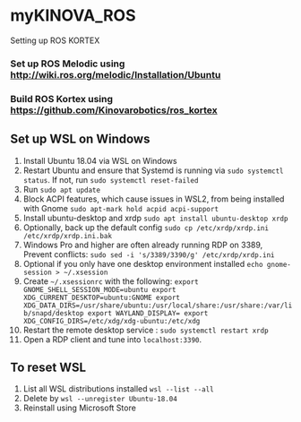 # myKINOVA_ROS
Setting up ROS KORTEX

### Set up ROS Melodic using http://wiki.ros.org/melodic/Installation/Ubuntu

### Build ROS Kortex using https://github.com/Kinovarobotics/ros_kortex

## Set up WSL on Windows
1. Install Ubuntu 18.04 via WSL on Windows
2. Restart Ubuntu and ensure that Systemd is running via ``sudo systemctl status``. If not, run ``sudo systemctl reset-failed``
3. Run ``sudo apt update``
4. Block ACPI features, which cause issues in WSL2, from being installed with Gnome
``sudo apt-mark hold acpid acpi-support``
5. Install ubuntu-desktop and xrdp
``sudo apt install ubuntu-desktop xrdp``
6. Optionally, back up the default config
``sudo cp /etc/xrdp/xrdp.ini /etc/xrdp/xrdp.ini.bak``
7. Windows Pro and higher are often already running RDP on 3389, Prevent conflicts:
``sudo sed -i 's/3389/3390/g' /etc/xrdp/xrdp.ini``
8. Optional if you only have one desktop environment installed
``echo gnome-session > ~/.xsession``
9. Create ``~/.xsessionrc`` with the following:
``export GNOME_SHELL_SESSION_MODE=ubuntu
export XDG_CURRENT_DESKTOP=ubuntu:GNOME
export XDG_DATA_DIRS=/usr/share/ubuntu:/usr/local/share:/usr/share:/var/lib/snapd/desktop
export WAYLAND_DISPLAY=
export XDG_CONFIG_DIRS=/etc/xdg/xdg-ubuntu:/etc/xdg``
10. Restart the remote desktop service : ``sudo systemctl restart xrdp``
11. Open a RDP client and tune into ``localhost:3390``.

## To reset WSL
1. List all WSL distributions installed ``wsl --list --all``
2. Delete by ``wsl --unregister Ubuntu-18.04``
3. Reinstall using Microsoft Store
